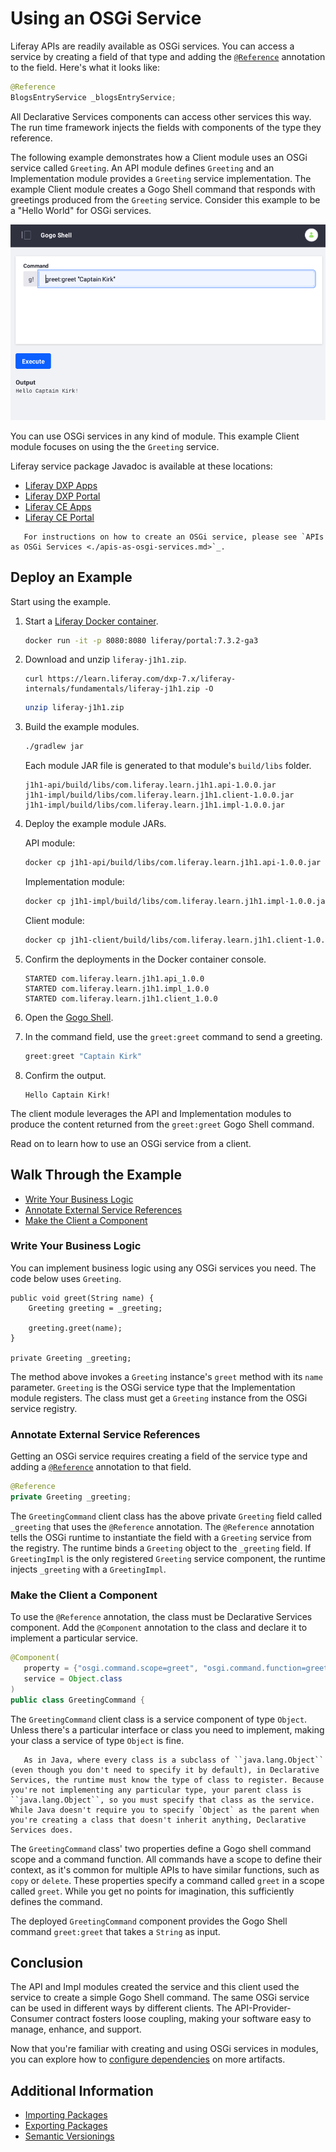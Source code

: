 # Using an OSGi Service

Liferay APIs are readily available as OSGi services. You can access a service by creating a field of that type and adding the [`@Reference`](https://docs.osgi.org/javadoc/osgi.cmpn/7.0.0/org/osgi/service/component/annotations/Reference.html) annotation to the field. Here's what it looks like:

```java
@Reference
BlogsEntryService _blogsEntryService;
```

All Declarative Services components can access other services this way. The run time framework injects the fields with components of the type they reference.

The following example demonstrates how a Client module uses an OSGi service called `Greeting`. An API module defines `Greeting` and an Implementation module provides a `Greeting` service implementation. The example Client module creates a Gogo Shell command that responds with greetings produced from the `Greeting` service. Consider this example to be a "Hello World" for OSGi services.

![The example modules implement a greeting command for Gogo Shell.](./understanding-module-projects/images/01.png)

You can use OSGi services in any kind of module. This example Client module focuses on using the the `Greeting` service.

Liferay service package Javadoc is available at these locations:
* [Liferay DXP Apps](https://docs.liferay.com/dxp/apps/)
* [Liferay DXP Portal](https://docs.liferay.com/dxp/portal/7.2-latest/javadocs/)
* [Liferay CE Apps](https://docs.liferay.com/ce/apps/)
* [Liferay CE Portal](https://docs.liferay.com/ce/portal/7.2-latest/javadocs/)

```note::
   For instructions on how to create an OSGi service, please see `APIs as OSGi Services <./apis-as-osgi-services.md>`_.
```

## Deploy an Example

Start using the example.

1. Start a [Liferay Docker container](../../installation-and-upgrades/installing-liferay/using-liferay-dxp-docker-images/dxp-docker-container-basics.md).

    ```bash
    docker run -it -p 8080:8080 liferay/portal:7.3.2-ga3
    ```

1. Download and unzip `liferay-j1h1.zip`.

    ```curl
    curl https://learn.liferay.com/dxp-7.x/liferay-internals/fundamentals/liferay-j1h1.zip -O
    ```

    ```bash
    unzip liferay-j1h1.zip
    ```

1. Build the example modules.

    ```bash
    ./gradlew jar
    ```

    Each module JAR file is generated to that module's `build/libs` folder.

     ```
     j1h1-api/build/libs/com.liferay.learn.j1h1.api-1.0.0.jar
     j1h1-impl/build/libs/com.liferay.learn.j1h1.client-1.0.0.jar
     j1h1-impl/build/libs/com.liferay.learn.j1h1.impl-1.0.0.jar
     ```

1. Deploy the example module JARs.

    API module:

    ```bash
    docker cp j1h1-api/build/libs/com.liferay.learn.j1h1.api-1.0.0.jar $(docker ps -lq):/opt/liferay/deploy
    ```

    Implementation module:

    ```bash
    docker cp j1h1-impl/build/libs/com.liferay.learn.j1h1.impl-1.0.0.jar $(docker ps -lq):/opt/liferay/deploy
    ```

    Client module:

    ```bash
    docker cp j1h1-client/build/libs/com.liferay.learn.j1h1.client-1.0.0.jar $(docker ps -lq):/opt/liferay/deploy
    ```

1. Confirm the deployments in the Docker container console.

    ```
    STARTED com.liferay.learn.j1h1.api_1.0.0
    STARTED com.liferay.learn.j1h1.impl_1.0.0
    STARTED com.liferay.learn.j1h1.client_1.0.0
    ```

1. Open the [Gogo Shell](/using-the-gogo-shell/using-the-gogo-shell.md).

1. In the command field, use the `greet:greet` command to send a greeting.

    ```groovy
    greet:greet "Captain Kirk"
    ```

1. Confirm the output.

    ```
    Hello Captain Kirk!
    ```

The client module leverages the API and Implementation modules to produce the content returned from the `greet:greet` Gogo Shell command.

Read on to learn how to use an OSGi service from a client.

## Walk Through the Example

* [Write Your Business Logic](#write-your-business-logic)
* [Annotate External Service References](#annotate-external-service-references)
* [Make the Client a Component](#make-the-client-a-component)

### Write Your Business Logic

You can implement business logic using any OSGi services you need. The code below uses `Greeting`.

```
public void greet(String name) {
    Greeting greeting = _greeting;

    greeting.greet(name);
}

private Greeting _greeting;
```

The method above invokes a `Greeting` instance's `greet` method with its `name` parameter. `Greeting` is the OSGi service type that the Implementation module registers. The class must get a `Greeting` instance from the OSGi service registry.

### Annotate External Service References

Getting an OSGi service requires creating a field of the service type and adding a [`@Reference`](https://docs.osgi.org/javadoc/osgi.cmpn/7.0.0/org/osgi/service/component/annotations/Reference.html) annotation to that field.

```java
@Reference
private Greeting _greeting;
```

The `GreetingCommand` client class has the above private `Greeting` field called `_greeting` that uses the `@Reference` annotation. The `@Reference` annotation tells the OSGi runtime to instantiate the field with a `Greeting` service from the registry. The runtime binds a `Greeting` object to the `_greeting` field. If `GreetingImpl` is the only registered `Greeting` service component, the runtime injects `_greeting` with a `GreetingImpl`.

### Make the Client a Component

To use the `@Reference` annotation, the class must be Declarative Services component. Add the `@Component` annotation to the class and declare it to implement a particular service.

```java
@Component(
   property = {"osgi.command.scope=greet", "osgi.command.function=greet"},
   service = Object.class
)
public class GreetingCommand {
```

The `GreetingCommand` client class is a service component of type `Object`. Unless there's a particular interface or class you need to implement, making your class a service of type `Object` is fine.

```note::
   As in Java, where every class is a subclass of ``java.lang.Object`` (even though you don't need to specify it by default), in Declarative Services, the runtime must know the type of class to register. Because you're not implementing any particular type, your parent class is ``java.lang.Object``, so you must specify that class as the service. While Java doesn't require you to specify `Object` as the parent when you're creating a class that doesn't inherit anything, Declarative Services does.
```

The `GreetingCommand` class' two properties define a Gogo shell command scope and a command function. All commands have a scope to define their context, as it's common for multiple APIs to have similar functions, such as `copy` or `delete`. These properties specify a command called `greet` in a scope called `greet`. While you get no points for imagination, this sufficiently defines the command.

The deployed `GreetingCommand` component provides the Gogo Shell command `greet:greet` that takes a `String` as input.

## Conclusion

The API and Impl modules created the service and this client used the service to create a simple Gogo Shell command. The same OSGi service can be used in different ways by different clients. The API-Provider-Consumer contract fosters loose coupling, making your software easy to manage, enhance, and support.

Now that you're familiar with creating and using OSGi services in modules, you can explore how to [configure dependencies](./configuring-dependencies/configuring-dependencies.md) on more artifacts.

## Additional Information

* [Importing Packages](./importing-packages.md)
* [Exporting Packages](./exporting-packages.md)
* [Semantic Versionings](./semantic-versioning.md)